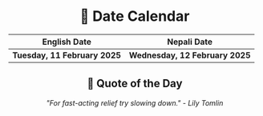 <div align="center">

# 📅 Date Calendar

| English Date | Nepali Date |
|-------------|-------------|
| **Tuesday, 11 February 2025** | **Wednesday, 12 February 2025** |

## 🌟 Quote of the Day

*"For fast-acting relief try slowing down." - Lily Tomlin*

</div>
